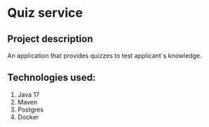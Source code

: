 # Quiz service

## Project description

An application that provides quizzes to test applicant`s knowledge.


## Technologies used:

1. Java 17
2. Maven
3. Postgres
4. Docker




